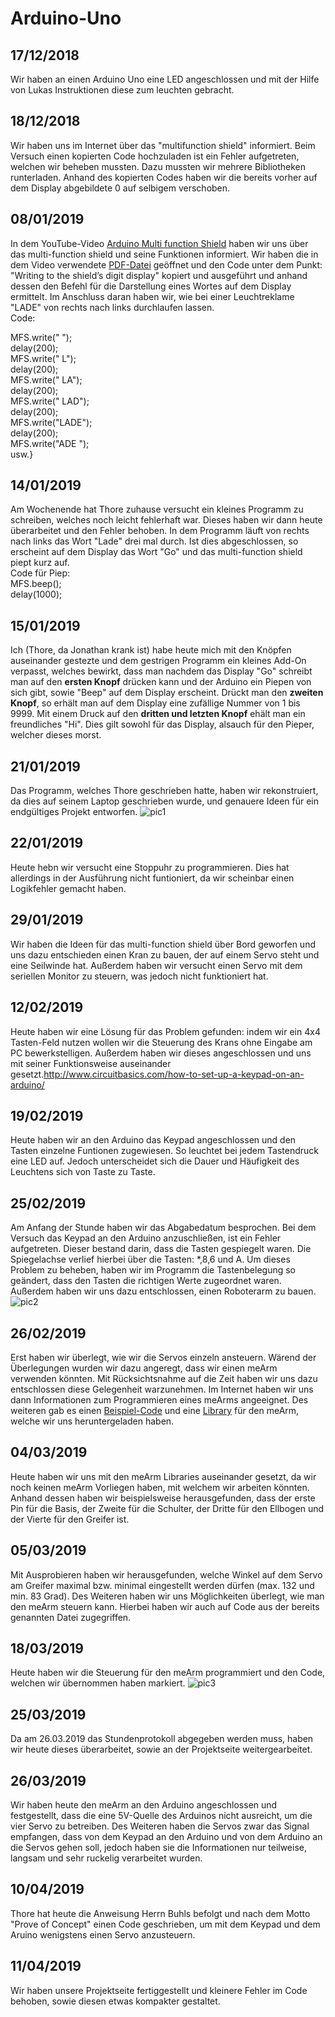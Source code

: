# Arduino-Uno

## 17/12/2018
Wir haben an einen Arduino Uno eine LED angeschlossen und mit der Hilfe von Lukas Instruktionen diese zum leuchten gebracht.

## 18/12/2018
Wir haben uns im Internet über das "multifunction shield" informiert. Beim Versuch einen kopierten Code hochzuladen ist ein Fehler aufgetreten, welchen wir beheben mussten. Dazu mussten wir mehrere Bibliotheken runterladen. Anhand des kopierten Codes haben wir die bereits vorher auf dem Display abgebildete 0 auf selbigem verschoben.

## 08/01/2019
In dem YouTube-Video <a href="https://www.youtube.com/watch?v=X7T5sfrgprU">Arduino Multi function Shield</a> haben wir uns über das multi-function shield und seine Funktionen informiert. Wir haben die in dem Video verwendete <a href="https://www.mpja.com/download/hackatronics-arduino-multi-function-shield.pdf">PDF-Datei</a> geöffnet und den Code unter dem Punkt: "Writing to the shield’s digit display" kopiert und ausgeführt und anhand dessen den Befehl für die Darstellung eines Wortes auf dem Display ermittelt. Im Anschluss daran haben wir, wie bei einer Leuchtreklame "LADE" von rechts nach links durchlaufen lassen.<br/>
Code:

MFS.write("    ");<br/>
delay(200);<br/>
MFS.write("   L");<br/>
delay(200);<br/>
MFS.write("  LA");<br/>
delay(200);<br/>
MFS.write(" LAD");<br/>
delay(200);<br/>
MFS.write("LADE");<br/>
delay(200);<br/>
MFS.write("ADE ");<br/>
usw.}

## 14/01/2019
Am Wochenende hat Thore zuhause versucht ein kleines Programm zu schreiben, welches noch leicht fehlerhaft war. Dieses haben wir dann heute überarbeitet und den Fehler behoben. In dem Programm läuft von rechts nach links das Wort "Lade" drei mal durch. Ist dies abgeschlossen, so erscheint auf dem Display das Wort "Go" und das multi-function shield piept kurz auf.<br/>
Code für Piep:<br/>
MFS.beep();<br/>
delay(1000);

## 15/01/2019
Ich (Thore, da Jonathan krank ist) habe heute mich mit den Knöpfen auseinander gestezte und dem gestrigen Programm ein kleines Add-On verpasst, welches bewirkt, dass man nachdem das Display "Go" schreibt man auf den <b>ersten Knopf</b> drücken kann und der Arduino ein Piepen von sich gibt, sowie "Beep" auf dem Display erscheint. Drückt man den <b>zweiten Knopf</b>, so erhält man auf dem Display eine zufällige Nummer von 1 bis 9999. Mit einem Druck auf den <b>dritten und letzten Knopf</b> ehält man ein freundliches "Hi". Dies gilt sowohl für das Display, alsauch für den Pieper, welcher dieses morst.

## 21/01/2019
Das Programm, welches Thore geschrieben hatte, haben wir rekonstruiert, da dies auf seinem Laptop geschrieben wurde, und genauere Ideen für ein endgültiges Projekt entworfen.
![pic1](Bilder/21-01-2019.png "Beispielcode")

## 22/01/2019
Heute hebn wir versucht eine Stoppuhr zu programmieren. Dies hat allerdings in der Ausführung nicht funtioniert, da wir scheinbar einen Logikfehler gemacht haben.

## 29/01/2019
Wir haben die Ideen für das multi-function shield über Bord geworfen und uns dazu entschieden einen Kran zu bauen, der auf einem Servo steht und eine Seilwinde hat. Außerdem haben wir versucht einen Servo mit dem seriellen Monitor zu steuern, was jedoch nicht funktioniert hat.

## 12/02/2019
Heute haben wir eine Lösung für das Problem gefunden: indem wir ein 4x4 Tasten-Feld nutzen wollen wir die Steuerung des Krans ohne Eingabe am PC bewerkstelligen. Außerdem haben wir dieses angeschlossen und uns mit seiner Funktionsweise auseinander gesetzt.http://www.circuitbasics.com/how-to-set-up-a-keypad-on-an-arduino/

## 19/02/2019
Heute haben wir an den Arduino das Keypad angeschlossen und den Tasten einzelne Funtionen zugewiesen. So leuchtet bei jedem Tastendruck  eine LED auf. Jedoch unterscheidet sich die Dauer und Häufigkeit des Leuchtens sich von Taste zu Taste.

## 25/02/2019
Am Anfang der Stunde haben wir das Abgabedatum besprochen. Bei dem Versuch das Keypad an den Arduino anzuschließen, ist ein Fehler aufgetreten. Dieser bestand darin, dass die Tasten gespiegelt waren. Die Spiegelachse verlief hierbei über die Tasten: *,8,6 und A. Um dieses Problem zu beheben, haben wir im Programm die Tastenbelegung so geändert, dass den Tasten die richtigen Werte zugeordnet waren. Außerdem haben wir uns dazu entschlossen, einen Roboterarm zu bauen.
![pic2](Bilder/25-02-2019.png "Beispielcode")

## 26/02/2019
Erst haben wir überlegt, wie wir die Servos einzeln ansteuern. Wärend der Überlegungen wurden wir dazu angeregt, dass wir einen meArm verwenden könnten. Mit Rücksichtsnahme auf die Zeit haben wir uns dazu entschlossen diese Gelegenheit warzunehmen. Im Internet haben wir uns dann Informationen zum Programmieren eines meArms angeeignet. Des weiteren gab es einen <a href= "https://github.com/yorkhackspace/meArm/tree/master/examples">Beispiel-Code</a> und eine <a href= "https://github.com/yorkhackspace/meArm/blob/master/meArm.h">Library</a> für den meArm, welche wir uns heruntergeladen haben.

## 04/03/2019
Heute haben wir uns mit den meArm Libraries auseinander gesetzt, da wir noch keinen meArm Vorliegen haben, mit welchem wir arbeiten könnten. Anhand dessen haben wir beispielsweise herausgefunden, dass der erste Pin für die Basis, der Zweite für die Schulter, der Dritte für den Ellbogen und der Vierte für den Greifer ist.

## 05/03/2019
Mit Ausprobieren haben wir herausgefunden, welche Winkel auf dem Servo am Greifer maximal bzw. minimal eingestellt werden dürfen (max. 132 und min. 83 Grad). Des Weiteren haben wir uns Möglichkeiten überlegt, wie man den meArm steuern kann. Hierbei haben wir auch auf Code aus der bereits genannten Datei zugegriffen.

## 18/03/2019
Heute haben wir die Steuerung für den meArm programmiert und den Code, welchen wir übernommen haben markiert.
![pic3](Bilder/18-03-2019.png "Beispielcode")

## 25/03/2019
Da am 26.03.2019 das Stundenprotokoll abgegeben werden muss, haben wir heute dieses überarbeitet, sowie an der Projektseite weitergearbeitet.

## 26/03/2019
Wir haben heute den meArm an den Arduino angeschlossen und festgestellt, dass die eine 5V-Quelle des Arduinos nicht ausreicht, um die vier Servo zu betreiben. Des Weiteren haben die Servos zwar das Signal empfangen, dass von dem Keypad an den Arduino und von dem Arduino an die Servos gehen soll, jedoch haben sie die Informationen nur teilweise, langsam und sehr ruckelig verarbeitet wurden.

## 10/04/2019
Thore hat heute die Anweisung Herrn Buhls befolgt und nach dem Motto "Prove of Concept" einen Code geschrieben, um mit dem Keypad und dem Aruino wenigstens einen Servo anzusteuern.

## 11/04/2019
Wir haben unsere Projektseite fertiggestellt und kleinere Fehler im Code behoben, sowie diesen etwas kompakter gestaltet.
